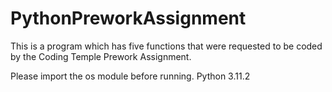# PythonPreworkAssignment
This is a program which has five functions that were requested to be coded by the Coding Temple Prework Assignment.

Please import the os module before running.
Python 3.11.2

